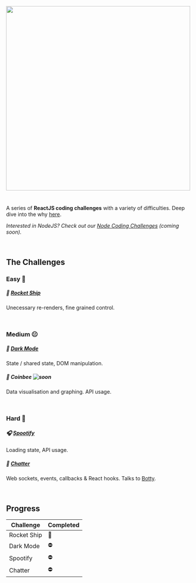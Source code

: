 <img src="https://puu.sh/HyrmV/95c458d9d9.png" width=500 />

#

A series of **ReactJS coding challenges** with a variety of difficulties. Deep dive into the why [here](https://dev.to/alexgurr/react-coding-challenges-for-interviews-beginners-1hlk).

_Interested in NodeJS? Check out our [Node Coding Challenges](https://github.com/alexgurr/node-coding-challenges) (coming soon)._

&nbsp;

## The Challenges

### Easy 🙂

##### 🚀 [Rocket Ship](https://github.com/alexgurr/react-coding-challenges/tree/master/rocket-ship)

Unecessary re-renders, fine grained control.

&nbsp;

### Medium 😐

##### 🌙 [Dark Mode](https://github.com/alexgurr/react-coding-challenges/tree/master/dark-mode)

State / shared state, DOM manipulation.

##### 🐝 Coinbee ![soon](https://badgen.net/badge/status/coming%20soon/green?icon=)

Data visualisation and graphing. API usage.

&nbsp;

### Hard 😬

##### 🎧 [Spootify](https://github.com/alexgurr/react-coding-challenges/tree/master/spootify)

Loading state, API usage.

##### 🤖 [Chatter](https://github.com/alexgurr/react-coding-challenges/tree/master/chatter)

Web sockets, events, callbacks & React hooks. Talks to [Botty](https://github.com/alexgurr/botty).

&nbsp;

## Progress

| Challenge   | Completed |
| ----------- | --------- |
| Rocket Ship | 🚧        |
| Dark Mode   | ⛔️       |
| Spootify    | ⛔️       |
| Chatter     | ⛔️       |
